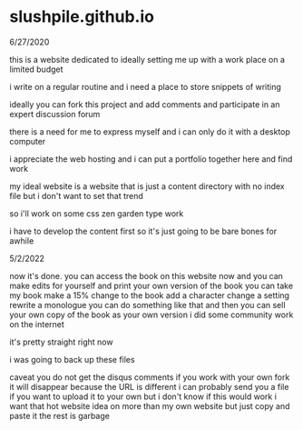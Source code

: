 # slushpile.github.io

6/27/2020

this is a website dedicated to ideally setting me up with a work place on a limited budget 

i write on a regular routine and i need a place to store snippets of writing

ideally you can fork this project and add comments and participate in an expert discussion forum

there is a need for me to express myself and i can only do it with a desktop computer

i appreciate the web hosting and i can put a portfolio together here and find work

my ideal website is a website that is just a content directory with no index file but i don't want to set that trend

so i'll work on some css zen garden type work 

i have to develop the content first so it's just going to be bare bones for awhile 


5/2/2022

now it's done. you can access the book on this website now and you can make edits for yourself
and print your own version of the book you can take my book make a 15% change to the book add a character
change a setting rewrite a monologue you can do something like that and then you can sell your own copy of 
the book as your own version i did some community work on the internet 

it's pretty straight right now

i was going to back up these files

caveat you do not get the disqus comments if you work with your own fork it will disappear because the URL is different
i can probably send you a file if you want to upload it to your own but i don't know if this would work i want that hot website 
idea on more than my own website but just copy and paste it the rest is garbage





